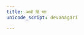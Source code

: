 ```yaml
---
title: आपो हि ष्ठा
unicode_script: devanagari

---
```

<div class="js_include" url="/vedAH/Rk/shAkalam/saMhitA/10/prAchInA_prastutiH/ApaH/Apo_hi_ShThAH.md"  newLevelForH1="2" includeTitle="false"> </div>  
